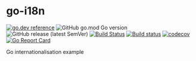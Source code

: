 # go-i18n


[![go.dev reference](https://img.shields.io/badge/go.dev-reference-007d9c?logo=go&logoColor=white&style=flat-square)](https://pkg.go.dev/github.com/bvwells/go-i18n?tab=overview)
![GitHub go.mod Go version](https://img.shields.io/github/go-mod/go-version/bvwells/go-i18n)
![GitHub release (latest SemVer)](https://img.shields.io/github/v/release/bvwells/go-i18n)
[![Build Status](https://travis-ci.com/bvwells/go-i18n.svg?branch=master)](https://travis-ci.com/bvwells/go-i18n)
[![Build status](https://ci.appveyor.com/api/projects/status/ea2u4hpy555b6ady?svg=true)](https://ci.appveyor.com/project/bvwells/go-i18n)
[![codecov](https://codecov.io/gh/bvwells/go-i18n/branch/master/graph/badge.svg)](https://codecov.io/gh/bvwells/go-i18n)
[![Go Report Card](https://goreportcard.com/badge/github.com/bvwells/go-i18n)](https://goreportcard.com/report/github.com/bvwells/go-i18n)

Go internationalisation example
